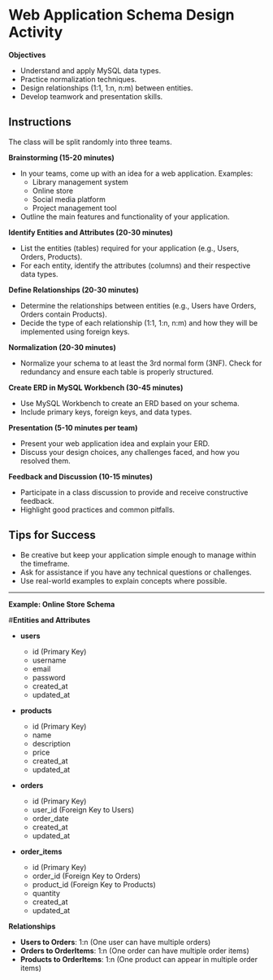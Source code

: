 # Web Application Schema Design Activity

**Objectives**
- Understand and apply MySQL data types.
- Practice normalization techniques.
- Design relationships (1:1, 1:n, n:m) between entities.
- Develop teamwork and presentation skills.

## Instructions
The class will be split randomly into three teams.

**Brainstorming (15-20 minutes)**
- In your teams, come up with an idea for a web application. Examples:
  - Library management system
  - Online store
  - Social media platform
  - Project management tool
- Outline the main features and functionality of your application.

**Identify Entities and Attributes (20-30 minutes)**
- List the entities (tables) required for your application (e.g., Users, Orders, Products).
- For each entity, identify the attributes (columns) and their respective data types.

**Define Relationships (20-30 minutes)**
- Determine the relationships between entities (e.g., Users have Orders, Orders contain Products).
- Decide the type of each relationship (1:1, 1:n, n:m) and how they will be implemented using foreign keys.

**Normalization (20-30 minutes)**
- Normalize your schema to at least the 3rd normal form (3NF). Check for redundancy and ensure each table is properly structured.

**Create ERD in MySQL Workbench (30-45 minutes)**
- Use MySQL Workbench to create an ERD based on your schema.
- Include primary keys, foreign keys, and data types.

**Presentation (5-10 minutes per team)**
- Present your web application idea and explain your ERD.
- Discuss your design choices, any challenges faced, and how you resolved them.

**Feedback and Discussion (10-15 minutes)**
- Participate in a class discussion to provide and receive constructive feedback.
- Highlight good practices and common pitfalls.

## Tips for Success
- Be creative but keep your application simple enough to manage within the timeframe.
- Ask for assistance if you have any technical questions or challenges.
- Use real-world examples to explain concepts where possible.

---

**Example: Online Store Schema**

#**Entities and Attributes**
- **users**
  - id (Primary Key)
  - username
  - email
  - password
  - created_at
  - updated_at

- **products**
  - id (Primary Key)
  - name
  - description
  - price
  - created_at
  - updated_at

- **orders**
  - id (Primary Key)
  - user_id (Foreign Key to Users)
  - order_date
  - created_at
  - updated_at

- **order_items**
  - id (Primary Key)
  - order_id (Foreign Key to Orders)
  - product_id (Foreign Key to Products)
  - quantity
  - created_at
  - updated_at

**Relationships**
- **Users to Orders**: 1:n (One user can have multiple orders)
- **Orders to OrderItems**: 1:n (One order can have multiple order items)
- **Products to OrderItems**: 1:n (One product can appear in multiple order items)
